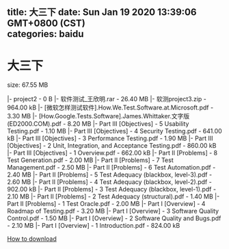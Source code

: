 
title: 大三下
date: Sun Jan 19 2020 13:39:06 GMT+0800 (CST)    
categories: baidu
---

# 大三下
size: 67.55 MB
 
 
|- project2 - 0 B
|- 软件测试_王欣明.rar - 26.40 MB
|- 软测project3.zip - 964.00 kB
|- [微软怎样测试软件].How.We.Test.Software.at.Microsoft.pdf - 3.30 MB
|- [How.Google.Tests.Software].James.Whittaker.文字版(ED2000.COM).pdf - 8.20 MB
|- Part III [Objectives] - 5 Usability Testing.pdf - 1.10 MB
|- Part III [Objectives] - 4 Security Testing.pdf - 641.00 kB
|- Part III [Objectives] - 3 Performance Testing.pdf - 1.90 MB
|- Part III [Objectives] - 2 Unit, Integration, and Acceptance Testing.pdf - 860.00 kB
|- Part III [Objectives] - 1 Overview.pdf - 662.00 kB
|- Part II [Problems] - 8 Test Generation.pdf - 2.00 MB
|- Part II [Problems] - 7 Test Management.pdf - 2.50 MB
|- Part II [Problems] - 6 Test Automation.pdf - 2.40 MB
|- Part II [Problems] - 5 Test Adequacy (blackbox, level-3).pdf - 2.60 MB
|- Part II [Problems] - 4 Test Adequacy (blackbox, level-2).pdf - 902.00 kB
|- Part II [Problems] - 3 Test Adequacy (blackbox, level-1).pdf - 2.10 MB
|- Part II [Problems] - 2 Test Adequacy (structural).pdf - 1.40 MB
|- Part II [Problems] - 1 Test Oracle.pdf - 2.00 MB
|- Part I [Overview] - 4 Roadmap of Testing.pdf - 3.20 MB
|- Part I [Overview] - 3 Software Quality Control.pdf - 1.50 MB
|- Part I [Overview] - 2 Software Quality and Bugs.pdf - 2.10 MB
|- Part I [Overview] - 1 Introduction.pdf - 824.00 kB

[How to download](https://bpcam.bemobtrk.com/go/2ceec3aa-1ca2-46d6-b9ff-aaa5c184517c?jno=467)